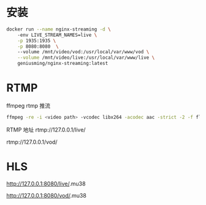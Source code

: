 # 安装
```bash
docker run --name nginx-streaming -d \   
    -env LIVE_STREAM_NAMES=live \
    -p 1935:1935 \
    -p 8080:8080  \ 
    --volume /mnt/video/vod:/usr/local/var/www/vod \
    --volume /mnt/video/live:/usr/local/var/www/live \
    geniusming/nginx-streaming:latest
```
# RTMP
 ffmpeg rtmp 推流
```bash
ffmpeg -re -i <video path> -vcodec libx264 -acodec aac -strict -2 -f flv rtmp://127.0.0.1/live/<live stream name>
```
RTMP 地址
rtmp://127.0.0.1/live/<live stream name>
    
rtmp://127.0.0.1/vod/<vod stream name>

# HLS
http://127.0.0.1:8080/live/<live stream name>.mu38

http://127.0.0.1:8080/vod/<vod stream name>.mu38

